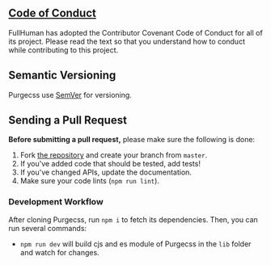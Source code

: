## [Code of Conduct](./.github/CODE_OF_CONDUCT.md)

FullHuman has adopted the Contributor Covenant Code of Conduct for all of its
project. Please read the text so that you understand how to conduct while
contributing to this project.

## Semantic Versioning

Purgecss use [SemVer](http://semver.org/) for versioning.

## Sending a Pull Request

**Before submitting a pull request,** please make sure the following is done:

1. Fork [the repository](https://github.com/FullHuman/purgecss-webpack-plugin)
   and create your branch from `master`.
2. If you've added code that should be tested, add tests!
3. If you've changed APIs, update the documentation.
   <!-- 4. Ensure the test suite passes (`npm test`). -->
4. Make sure your code lints (`npm run lint`).

### Development Workflow

After cloning Purgecss, run `npm i` to fetch its dependencies. Then, you can run
several commands:

* `npm run dev` will build cjs and es module of Purgecss in the `lib` folder and
  watch for changes.
  <!-- - `npm run lint` checks the code style.
* `npm test` runs the complete test suite.
* `npm test -- --watch` runs an interactive test watcher.
* `npm test <pattern>` runs tests with matching filenames. -->
* `npm run build` creates the cjs and es module of Purgecss in the `lib` folder.

Make sure that your pull request contains unit tests for any new functionality.
This way we can ensure that we don't break your code in the future.

### License

This project is licensed under the MIT License - see the [LICENSE](LICENSE) file
for details.

### Aknowledgement

This CONTRIBUTING.md is based on the [react](https://github.com/facebook/react)
[how-to-contribute.md](https://github.com/facebook/react/blob/master/docs/contributing/how-to-contribute.md)
file.
